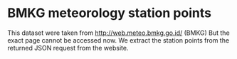 # BMKG meteorology station points

This dataset were taken from http://web.meteo.bmkg.go.id/ (BMKG)
But the exact page cannot be accessed now.
We extract the station points from the returned JSON request from the website.
